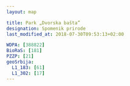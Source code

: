 ```yaml
---
layout: map

title: Park „Dvorska bašta”
designation: Spomenik prirode
last_modified_at: 2018-07-30T09:53:13+02:00

WDPA: [388822]
BioRaS: [181]
PZZP: [21]
geoSrbija:
  L1_183: [61]
  L1_302: [17]
---
```


